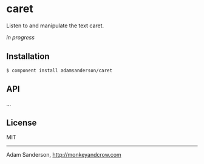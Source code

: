 caret
=====

Listen to and manipulate the text caret.

_in progress_

Installation
------------

    $ component install adamsanderson/caret

API
---

...

License
-------

  MIT

---

Adam Sanderson, http://monkeyandcrow.com